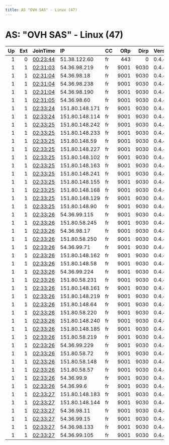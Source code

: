 ```yaml
---
title: AS "OVH SAS" - Linux (47)
---
```


# AS: "OVH SAS" - Linux (47)

|   Up |   Ext | JoinTime                                                                                            | IP             | CC   |   ORp |   Dirp | Version   | Contact                   | Nickname         |   eFamMembers |
|-----:|------:|:----------------------------------------------------------------------------------------------------|:---------------|:-----|------:|-------:|:----------|:--------------------------|:-----------------|--------------:|
|    1 |     0 | [00:23:44](https://metrics.torproject.org/rs.html#details/D4EC97B4835B288F4E807400F5FC60F064E84B2F) | 51.38.122.60   | fr   |   443 |      0 | 0.4.4.6   | jackie@pobox.com          | gptor            |             1 |
|    1 |     1 | [02:31:03](https://metrics.torproject.org/rs.html#details/B7441F549E020EAEFB965290F5F248F40893E9A5) | 54.36.98.219   | fr   |  9001 |   9030 | 0.4.4.6   | fapfapfapfapfapfap@yahoo. | TheOnanismRouter |            46 |
|    1 |     1 | [02:31:04](https://metrics.torproject.org/rs.html#details/3144A363232841D1FB092A019748D370B4D54C63) | 54.36.98.18    | fr   |  9001 |   9030 | 0.4.4.6   | fapfapfapfapfapfap@yahoo. | TheOnanismRouter |            46 |
|    1 |     1 | [02:31:04](https://metrics.torproject.org/rs.html#details/7B44A8C1AFA03048C9309368F739D420FA75FB3A) | 54.36.98.238   | fr   |  9001 |   9030 | 0.4.4.6   | fapfapfapfapfapfap@yahoo. | TheOnanismRouter |            46 |
|    1 |     1 | [02:31:04](https://metrics.torproject.org/rs.html#details/A8E047E73FB0646685DE480926F865CEEE608972) | 54.36.98.190   | fr   |  9001 |   9030 | 0.4.4.6   | fapfapfapfapfapfap@yahoo. | TheOnanismRouter |            46 |
|    1 |     1 | [02:31:05](https://metrics.torproject.org/rs.html#details/6ECDB5B4F52CC839665C25164BDEABCE52F9938A) | 54.36.98.60    | fr   |  9001 |   9030 | 0.4.4.6   | fapfapfapfapfapfap@yahoo. | TheOnanismRouter |            46 |
|    1 |     1 | [02:33:24](https://metrics.torproject.org/rs.html#details/85C9BD74DF31827950891106929711050A063162) | 151.80.148.171 | fr   |  9001 |   9030 | 0.4.4.6   | fapfapfapfapfapfap@yahoo. | TheOnanismRouter |            46 |
|    1 |     1 | [02:33:24](https://metrics.torproject.org/rs.html#details/B846EC7244F5E172F771E413F870CE18019AB91F) | 151.80.148.114 | fr   |  9001 |   9030 | 0.4.4.6   | fapfapfapfapfapfap@yahoo. | TheOnanismRouter |            46 |
|    1 |     1 | [02:33:25](https://metrics.torproject.org/rs.html#details/051FEE74BA5BBCCF91FA976B83A3BB698DCFA9B4) | 151.80.148.242 | fr   |  9001 |   9030 | 0.4.4.6   | fapfapfapfapfapfap@yahoo. | TheOnanismRouter |            46 |
|    1 |     1 | [02:33:25](https://metrics.torproject.org/rs.html#details/72955AE65FC19F318E57FC2B7D7BE810DF1AB2AC) | 151.80.148.233 | fr   |  9001 |   9030 | 0.4.4.6   | fapfapfapfapfapfap@yahoo. | TheOnanismRouter |            46 |
|    1 |     1 | [02:33:25](https://metrics.torproject.org/rs.html#details/9FA1D4BF745F9994B966B52D6CA3369CFA6DECB6) | 151.80.148.59  | fr   |  9001 |   9030 | 0.4.4.6   | fapfapfapfapfapfap@yahoo. | TheOnanismRouter |            46 |
|    1 |     1 | [02:33:25](https://metrics.torproject.org/rs.html#details/AC0B79918317ACF414A891C030F2FBEF0A026B6C) | 151.80.148.227 | fr   |  9001 |   9030 | 0.4.4.6   | fapfapfapfapfapfap@yahoo. | TheOnanismRouter |            46 |
|    1 |     1 | [02:33:25](https://metrics.torproject.org/rs.html#details/AFE3C1C7EB77074B9CEE4807AA66D116067FFD12) | 151.80.148.102 | fr   |  9001 |   9030 | 0.4.4.6   | fapfapfapfapfapfap@yahoo. | TheOnanismRouter |            46 |
|    1 |     1 | [02:33:25](https://metrics.torproject.org/rs.html#details/B12DA4440234AD585BACFD23621230D772DB17AB) | 151.80.148.163 | fr   |  9001 |   9030 | 0.4.4.6   | fapfapfapfapfapfap@yahoo. | TheOnanismRouter |            46 |
|    1 |     1 | [02:33:25](https://metrics.torproject.org/rs.html#details/D4A655023FB6A28871835C5635EA427610329A0D) | 151.80.148.241 | fr   |  9001 |   9030 | 0.4.4.6   | fapfapfapfapfapfap@yahoo. | TheOnanismRouter |            46 |
|    1 |     1 | [02:33:25](https://metrics.torproject.org/rs.html#details/DF10162B44D86449CC5B79CA66B888B648517ECA) | 151.80.148.155 | fr   |  9001 |   9030 | 0.4.4.6   | fapfapfapfapfapfap@yahoo. | TheOnanismRouter |            46 |
|    1 |     1 | [02:33:25](https://metrics.torproject.org/rs.html#details/E31F8C1D418A4C43A8B3CFCF642DF2505EADB9AB) | 151.80.148.168 | fr   |  9001 |   9030 | 0.4.4.6   | fapfapfapfapfapfap@yahoo. | TheOnanismRouter |            46 |
|    1 |     1 | [02:33:25](https://metrics.torproject.org/rs.html#details/EB719F48B06D9A2CCE13E74AFCEB41FC9CD86B09) | 151.80.148.129 | fr   |  9001 |   9030 | 0.4.4.6   | fapfapfapfapfapfap@yahoo. | TheOnanismRouter |            46 |
|    1 |     1 | [02:33:25](https://metrics.torproject.org/rs.html#details/EFEB1031242A6DB78AD2E8314B42714F019659B5) | 151.80.148.90  | fr   |  9001 |   9030 | 0.4.4.6   | fapfapfapfapfapfap@yahoo. | TheOnanismRouter |            46 |
|    1 |     1 | [02:33:26](https://metrics.torproject.org/rs.html#details/017EB98E551A8418BB4321974335AE6F1E2E9B49) | 54.36.99.115   | fr   |  9001 |   9030 | 0.4.4.6   | fapfapfapfapfapfap@yahoo. | TheOnanismRouter |            46 |
|    1 |     1 | [02:33:26](https://metrics.torproject.org/rs.html#details/174A2227CA9D802F65243E955693E94262324775) | 151.80.58.245  | fr   |  9001 |   9030 | 0.4.4.6   | fapfapfapfapfapfap@yahoo. | TheOnanismRouter |            46 |
|    1 |     1 | [02:33:26](https://metrics.torproject.org/rs.html#details/1A9DC3089966804E9612E889236AC49F33491B4A) | 54.36.98.17    | fr   |  9001 |   9030 | 0.4.4.6   | fapfapfapfapfapfap@yahoo. | TheOnanismRouter |            46 |
|    1 |     1 | [02:33:26](https://metrics.torproject.org/rs.html#details/2C6B0D63333500E45005AB81E9BCB7F13A211248) | 151.80.58.250  | fr   |  9001 |   9030 | 0.4.4.6   | fapfapfapfapfapfap@yahoo. | TheOnanismRouter |            46 |
|    1 |     1 | [02:33:26](https://metrics.torproject.org/rs.html#details/356624B4A72144801CCDFD86A5BD0649647865F5) | 54.36.99.71    | fr   |  9001 |   9030 | 0.4.4.6   | fapfapfapfapfapfap@yahoo. | TheOnanismRouter |            46 |
|    1 |     1 | [02:33:26](https://metrics.torproject.org/rs.html#details/4825C814223CD8DDAB702E530A3F6DCA954BEB16) | 151.80.148.162 | fr   |  9001 |   9030 | 0.4.4.6   | fapfapfapfapfapfap@yahoo. | TheOnanismRouter |            46 |
|    1 |     1 | [02:33:26](https://metrics.torproject.org/rs.html#details/5005846CD14BEBDACCC3F24F6C390B1713D88D03) | 151.80.148.58  | fr   |  9001 |   9030 | 0.4.4.6   | fapfapfapfapfapfap@yahoo. | TheOnanismRouter |            46 |
|    1 |     1 | [02:33:26](https://metrics.torproject.org/rs.html#details/593297DA935A6AD4CD7A8EC3618CE78F663A9261) | 54.36.99.224   | fr   |  9001 |   9030 | 0.4.4.6   | fapfapfapfapfapfap@yahoo. | TheOnanismRouter |            46 |
|    1 |     1 | [02:33:26](https://metrics.torproject.org/rs.html#details/61EB80FBA311F2026E48039FB604DCD6F8A2170D) | 151.80.58.231  | fr   |  9001 |   9030 | 0.4.4.6   | fapfapfapfapfapfap@yahoo. | TheOnanismRouter |            46 |
|    1 |     1 | [02:33:26](https://metrics.torproject.org/rs.html#details/69C4E7865F90D25AB3C4EC572AAC53734BA12D6B) | 151.80.148.161 | fr   |  9001 |   9030 | 0.4.4.6   | fapfapfapfapfapfap@yahoo. | TheOnanismRouter |            46 |
|    1 |     1 | [02:33:26](https://metrics.torproject.org/rs.html#details/6DE881D17044926A020EA11C7954B2CA9EA661A2) | 151.80.148.219 | fr   |  9001 |   9030 | 0.4.4.6   | fapfapfapfapfapfap@yahoo. | TheOnanismRouter |            46 |
|    1 |     1 | [02:33:26](https://metrics.torproject.org/rs.html#details/764E40C7B22D11566D44807F33FD5C7C955D6751) | 151.80.148.64  | fr   |  9001 |   9030 | 0.4.4.6   | fapfapfapfapfapfap@yahoo. | TheOnanismRouter |            46 |
|    1 |     1 | [02:33:26](https://metrics.torproject.org/rs.html#details/76DC38FB6A653526F70663BCFF1B228BF7966558) | 151.80.58.220  | fr   |  9001 |   9030 | 0.4.4.6   | fapfapfapfapfapfap@yahoo. | TheOnanismRouter |            46 |
|    1 |     1 | [02:33:26](https://metrics.torproject.org/rs.html#details/92A2E04D5E6B7C27E3D11613239AFEAE45E066E9) | 151.80.148.240 | fr   |  9001 |   9030 | 0.4.4.6   | fapfapfapfapfapfap@yahoo. | TheOnanismRouter |            46 |
|    1 |     1 | [02:33:26](https://metrics.torproject.org/rs.html#details/A21B6751E7D0020B07DB9F97D3121CBFA76C1F66) | 151.80.148.185 | fr   |  9001 |   9030 | 0.4.4.6   | fapfapfapfapfapfap@yahoo. | TheOnanismRouter |            46 |
|    1 |     1 | [02:33:26](https://metrics.torproject.org/rs.html#details/A80F3DAE7E2EC979D7B9EF737AAF64BDAC8439F4) | 151.80.58.219  | fr   |  9001 |   9030 | 0.4.4.6   | fapfapfapfapfapfap@yahoo. | TheOnanismRouter |            46 |
|    1 |     1 | [02:33:26](https://metrics.torproject.org/rs.html#details/AD1C49D09D6030500D3FD84C50DB14A373B9AAE4) | 54.36.99.229   | fr   |  9001 |   9030 | 0.4.4.6   | fapfapfapfapfapfap@yahoo. | TheOnanismRouter |            46 |
|    1 |     1 | [02:33:26](https://metrics.torproject.org/rs.html#details/CF3CA1381880C927CD7E7DBD6108BE8D7D9FA811) | 151.80.58.72   | fr   |  9001 |   9030 | 0.4.4.6   | fapfapfapfapfapfap@yahoo. | TheOnanismRouter |            46 |
|    1 |     1 | [02:33:26](https://metrics.torproject.org/rs.html#details/D8589561969DE5607EF0907CACE181D1181FD2D6) | 151.80.58.148  | fr   |  9001 |   9030 | 0.4.4.6   | fapfapfapfapfapfap@yahoo. | TheOnanismRouter |            46 |
|    1 |     1 | [02:33:26](https://metrics.torproject.org/rs.html#details/DAB0C7D51F974C2471506DC8269E8CFB5E90DA5F) | 151.80.58.57   | fr   |  9001 |   9030 | 0.4.4.6   | fapfapfapfapfapfap@yahoo. | TheOnanismRouter |            46 |
|    1 |     1 | [02:33:26](https://metrics.torproject.org/rs.html#details/DC0B1C6ABDCD25374DEFA8004A0E485023C60FAC) | 54.36.99.9     | fr   |  9001 |   9030 | 0.4.4.6   | fapfapfapfapfapfap@yahoo. | TheOnanismRouter |            46 |
|    1 |     1 | [02:33:26](https://metrics.torproject.org/rs.html#details/E555ED30F6DF94E397822803CBCF37D7F65988F9) | 54.36.99.6     | fr   |  9001 |   9030 | 0.4.4.6   | fapfapfapfapfapfap@yahoo. | TheOnanismRouter |            46 |
|    1 |     1 | [02:33:27](https://metrics.torproject.org/rs.html#details/08CA53A7D9EF02E9206C88CC67FFE3572D48EBB6) | 151.80.148.183 | fr   |  9001 |   9030 | 0.4.4.6   | fapfapfapfapfapfap@yahoo. | TheOnanismRouter |            46 |
|    1 |     1 | [02:33:27](https://metrics.torproject.org/rs.html#details/774E4B6012F4C14A398F09E24F16247542140C57) | 151.80.148.144 | fr   |  9001 |   9030 | 0.4.4.6   | fapfapfapfapfapfap@yahoo. | TheOnanismRouter |            46 |
|    1 |     1 | [02:33:27](https://metrics.torproject.org/rs.html#details/911BCEE9B4B22CD37C73C4CDA8A0CACA324E5F75) | 54.36.98.11    | fr   |  9001 |   9030 | 0.4.4.6   | fapfapfapfapfapfap@yahoo. | TheOnanismRouter |            46 |
|    1 |     1 | [02:33:27](https://metrics.torproject.org/rs.html#details/A628873C30C488897F2A817A78F6766DED01A3F9) | 54.36.99.15    | fr   |  9001 |   9030 | 0.4.4.6   | fapfapfapfapfapfap@yahoo. | TheOnanismRouter |            46 |
|    1 |     1 | [02:33:27](https://metrics.torproject.org/rs.html#details/B3DEFA638BAD6861BE329F022D4DB8D38D6BE8C3) | 54.36.98.133   | fr   |  9001 |   9030 | 0.4.4.6   | fapfapfapfapfapfap@yahoo. | TheOnanismRouter |            46 |
|    1 |     1 | [02:33:27](https://metrics.torproject.org/rs.html#details/CE4098658CE83D1B6198CDF6D9FAFEBF59EF0760) | 54.36.99.105   | fr   |  9001 |   9030 | 0.4.4.6   | fapfapfapfapfapfap@yahoo. | TheOnanismRouter |            46 |
